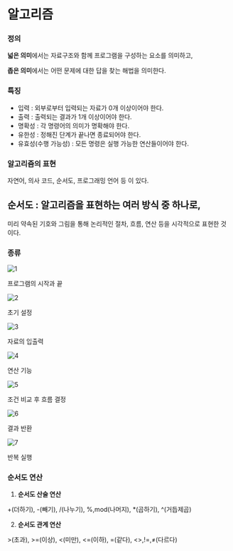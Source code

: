 # 알고리즘

### 정의

**넓은 의미**에서는 자료구조와 함께 프로그램을 구성하는 요소를 의미하고,

**좁은 의미**에서는 어떤 문제에 대한 답을 찾는 해법을 의미한다.

### 특징

- 입력 : 외부로부터 입력되는 자료가 0개 이상이어야 한다.
- 출력 : 출력되는 결과가 1개 이상이어야 한다.
- 명확성 : 각 명령어의 의미가 명확해야 한다.
- 유한성 :  정해진 단계가 끝나면 종료되어야 한다.
- 유효성(수행 가능성) : 모든 명령은 실행 가능한 연산들이어야 한다.

### 알고리즘의 표현

자연어, 의사 코드, 순서도, 프로그래밍 언어 등 이 있다.

## 순서도 : 알고리즘을 표현하는 여러 방식 중 하나로,

미리 약속된 기호와 그림을 통해 논리적인 절차, 흐름, 연산 등을 시각적으로 표현한 것이다.

### 종류

![1](https://github.com/jeongyeon0000/TIL/assets/153992648/29b42367-bac1-4e0a-a331-64ac1975a076)

프로그램의 시작과 끝

![2](https://github.com/jeongyeon0000/TIL/assets/153992648/de86c15e-e116-4264-93b8-666e10b4a8ca)

초기 설정

![3](https://github.com/jeongyeon0000/TIL/assets/153992648/5a50aa63-7697-4b30-aa2b-875eaf742429)

자료의 입출력

![4](https://github.com/jeongyeon0000/TIL/assets/153992648/8ce831d4-7339-4025-97d8-483868b611f0)

연산 기능

![5](https://github.com/jeongyeon0000/TIL/assets/153992648/c13af14e-e701-4d4a-ae27-75b921d6ccc0)

조건 비교 후 흐름 결정

![6](https://github.com/jeongyeon0000/TIL/assets/153992648/e0870f24-9b4c-46b9-a5f5-8038a33fb9c3)

결과 반환

![7](https://github.com/jeongyeon0000/TIL/assets/153992648/2bff3c4b-02a6-4b1d-b9ff-79c99bed515f)

반복 실행
### 순서도 연산
1. **순서도 산술 연산** 

+(더하기),  -(빼기),  /(나누기),  %,mod(나머지),  *(곱하기),  ^(거듭제곱)

2. **순서도 관계 연산**

 \>(초과),  >=(이상),  <(미만),  <=(이하),  =(같다),  <>,!=,≠(다르다)

